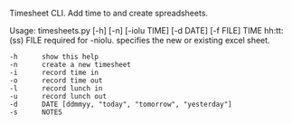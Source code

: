 Timesheet CLI.
Add time to and create spreadsheets.

Usage: timesheets.py [-h] [-n] [-iolu TIME] [-d DATE] [-f FILE]
    TIME    hh:tt:(ss)
    FILE    required for -niolu. specifies the new or existing excel sheet.

    -h      show this help
    -n      create a new timesheet
    -i      record time in
    -o      record time out
    -l      record lunch in
    -u      record lunch out
    -d      DATE [ddmmyy, "today", "tomorrow", "yesterday"]
    -s      NOTES